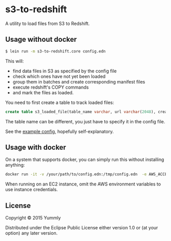 # s3-to-redshift

A utility to load files from S3 to Redshift.

## Usage without docker

```sh
$ lein run -m s3-to-redshift.core config.edn
```

This will:

* find data files in S3 as specified by the config file
* check which ones have not yet been loaded
* group them in batches and create corresponding manifest files
* execute redshift's COPY commands
* and mark the files as loaded.

You need to first create a table to track loaded files:

```SQL
create table s3_loaded_file(table_name varchar, url varchar(2048), create_time timestamp default sysdate, primary key (table_name, url));
```

The table name can be different, you just have to specify it in the config file.

See the [example config](config.sample.edn), hopefully self-explanatory.

## Usage with docker

On a system that supports docker, you can simply run this without installing anything:

```sh
docker run -it -v /your/path/to/config.edn:/tmp/config.edn  -e AWS_ACCESS_KEY_ID=XXX -e AWS_SECRET_KEY=YYY yummly/s3-to-redshift /tmp/config.edn
```

When running on an EC2 instance, omit the AWS environment variables to use instance credentials.


## License

Copyright © 2015 Yummly

Distributed under the Eclipse Public License either version 1.0 or (at
your option) any later version.
